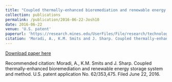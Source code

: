 ```yaml
---
title: "Coupled thermally-enhanced bioremediation and renewable energy storage system and method"
collection: publications
permalink: /publication/2016-06-22-Josh10
date: 2016-06-22
venue: 'U.S. patent'
paperurl: 'https://research.mines.edu/UserFiles/File/research/technologyTransfer/misc/16027_NewExecutive%20Summary.pdf'
citation: 'Moradi, A., K.M. Smits and J. Sharp. Coupled thermally-enhanced bioremediation and renewable energy storage system and method.  U.S. patent application No. 62/353,475.  Filed June 22, 2016.'
---
```


<a href='https://research.mines.edu/UserFiles/File/research/technologyTransfer/misc/16027_NewExecutive%20Summary.pdf'>Download paper here</a>

Recommended citation: Moradi, A., K.M. Smits and J. Sharp. Coupled thermally-enhanced bioremediation and renewable energy storage system and method.  U.S. patent application No. 62/353,475.  Filed June 22, 2016.